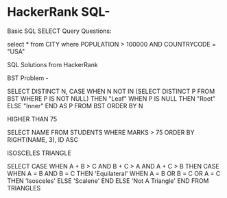 # HackerRank SQL-

Basic SQL SELECT Query Questions:

select * from CITY where POPULATION > 100000 AND COUNTRYCODE = "USA"


SQL Solutions from HackerRank

BST Problem -

SELECT DISTINCT N, 
CASE WHEN N NOT IN (SELECT DISTINCT P FROM BST WHERE P IS NOT NULL)
     THEN "Leaf"
     WHEN P IS NULL THEN "Root"
     ELSE "Inner"
     END AS P
FROM BST
ORDER BY N


HIGHER THAN 75

SELECT NAME FROM STUDENTS WHERE MARKS > 75 ORDER BY RIGHT(NAME, 3), ID ASC

ISOSCELES TRIANGLE

SELECT CASE 
           WHEN A + B > C AND B + C > A AND A + C > B THEN
               CASE
                   WHEN A = B AND B = C THEN 'Equilateral'
                   WHEN A = B OR B = C OR A = C THEN 'Isosceles'
                   ELSE 'Scalene'
               END
           ELSE 'Not A Triangle'
         END
FROM TRIANGLES
